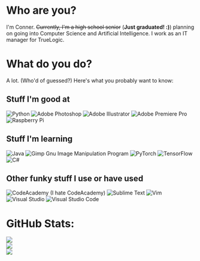 # Who are you?

I'm Conner. ~~Currently, I'm a high school senior~~ (**Just graduated! :)**) planning on going into Computer Science and Artificial Intelligence. I work as an IT manager for TrueLogic.

# What do you do?

A lot. (Who'd of guessed?) Here's what you probably want to know:

## Stuff I'm good at
![Python](https://img.shields.io/badge/python-3670A0?style=flat&logo=python&logoColor=ffdd54)
![Adobe Photoshop](https://img.shields.io/badge/adobephotoshop-%2331A8FF.svg?style=flat&logo=adobephotoshop&logoColor=white) 
![Adobe Illustrator](https://img.shields.io/badge/adobeillustrator-%23FF9A00.svg?style=flat&logo=adobeillustrator&logoColor=white)
![Adobe Premiere Pro](https://img.shields.io/badge/Adobe%20Premiere%20Pro-9999FF?style=flat&logo=Adobe%20Premiere%20Pro&logoColor=white)
![Raspberry Pi](https://img.shields.io/badge/-RaspberryPi-C51A4A?style=flat&logo=Raspberry-Pi)

## Stuff I'm learning
![Java](https://img.shields.io/badge/java-%23ED8B00.svg?style=flat&logo=openjdk&logoColor=white)
![Gimp Gnu Image Manipulation Program](https://img.shields.io/badge/Gimp-657D8B?style=flat&logo=gimp&logoColor=FFFFFF)
![PyTorch](https://img.shields.io/badge/PyTorch-%23EE4C2C.svg?style=flat&logo=PyTorch&logoColor=white)
![TensorFlow](https://img.shields.io/badge/TensorFlow-%23FF6F00.svg?style=flat&logo=TensorFlow&logoColor=white) 
![C#](https://img.shields.io/badge/C%23-239120?style=flat&logo=c-sharp&logoColor=white)

## Other funky stuff I use or have used
![CodeAcademy](https://img.shields.io/badge/Codecademy-FFF0E5?style=flat&logo=codecademy&logoColor=303347) (I hate CodeAcademy)
![Sublime Text](https://img.shields.io/badge/sublime_text-%23575757.svg?&style=flat&logo=sublime-text&logoColor=important)
![Vim](https://img.shields.io/badge/VIM-%2311AB00.svg?&style=flat&logo=vim&logoColor=white)
![Visual Studio](https://img.shields.io/badge/Visual_Studio-5C2D91?style=flat&logo=visual%20studio&logoColor=white)
![Visual Studio Code](https://img.shields.io/badge/Visual_Studio_Code-0078D4?style=flat&logo=visual%20studio%20code&logoColor=white)

# GitHub Stats:
![](https://github-readme-stats.vercel.app/api?username=THEWHITEBOY503&theme=ayu-mirage&hide_border=false&include_all_commits=true&count_private=false)<br/>
![](https://github-readme-streak-stats.herokuapp.com/?user=THEWHITEBOY503&theme=ayu-mirage&hide_border=false)<br/>
![](https://github-readme-stats.vercel.app/api/top-langs/?username=THEWHITEBOY503&theme=ayu-mirage&hide_border=false&include_all_commits=true&count_private=false&layout=compact)
